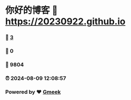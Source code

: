 # 你好的博客 :link: https://20230922.github.io 
### :page_facing_up: [3](https://20230922.github.io/tag.html) 
### :speech_balloon: 0 
### :hibiscus: 9804 
### :alarm_clock: 2024-08-09 12:08:57 
### Powered by :heart: [Gmeek](https://github.com/Meekdai/Gmeek)
